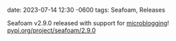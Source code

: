 date: 2023-07-14 12:30 -0600
tags: Seafoam, Releases

Seafoam v2.9.0 released with support for
[microblogging](https://blog.minchin.ca/2023/07/microblogging-110.html)!
[pypi.org/project/seafoam/2.9.0](https://pypi.org/project/seafoam/2.9.0/)
